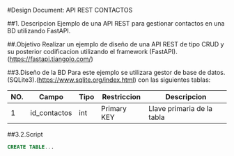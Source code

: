 #Design Document: API REST CONTACTOS



##1. Descripcion 
Ejemplo de una API REST para gestionar contactos en una BD utilizando FastAPI. 

##.Objetivo 
Realizar un ejemplo de diseño de una API REST de tipo CRUD y su posterior codificacion utilizando el framework (FastAPI).(https://fastapi.tiangolo.com/)

##3.Diseño de la BD 
Para este ejemplo se utilizara gestor de base de datos. (SQLite3).(https://www.sqlite.org/index.html) con las siguientes tablas: 

|NO.|Campo|Tipo|Restriccion|Descripcion|
|--|--|--|--|--|
|1|id_contactos|int|Primary KEY|Llave primaria de la tabla|

##3.2.Script 
```sql 
CREATE TABLE... 
```
